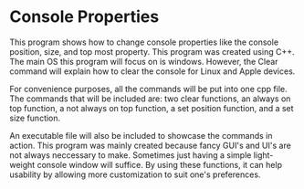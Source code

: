 # Console Properties
This program shows how to change console properties like the console position, size, and top most property. This program was created using C++. The main OS this program will focus on is windows. However, the Clear command will explain how to clear the console for Linux and Apple devices.

For convenience purposes, all the commands will be put into one cpp file. The commands that will be included are: two clear functions, an always on top function, a not always on top function, a set position function, and a set size function.

An executable file will also be included to showcase the commands in action. This program was mainly created because fancy GUI's and UI's are not always neccessary to make. Sometimes just having a simple light-weight console window will suffice. By using these functions, it can help usability by allowing more customization to suit one's preferences.
